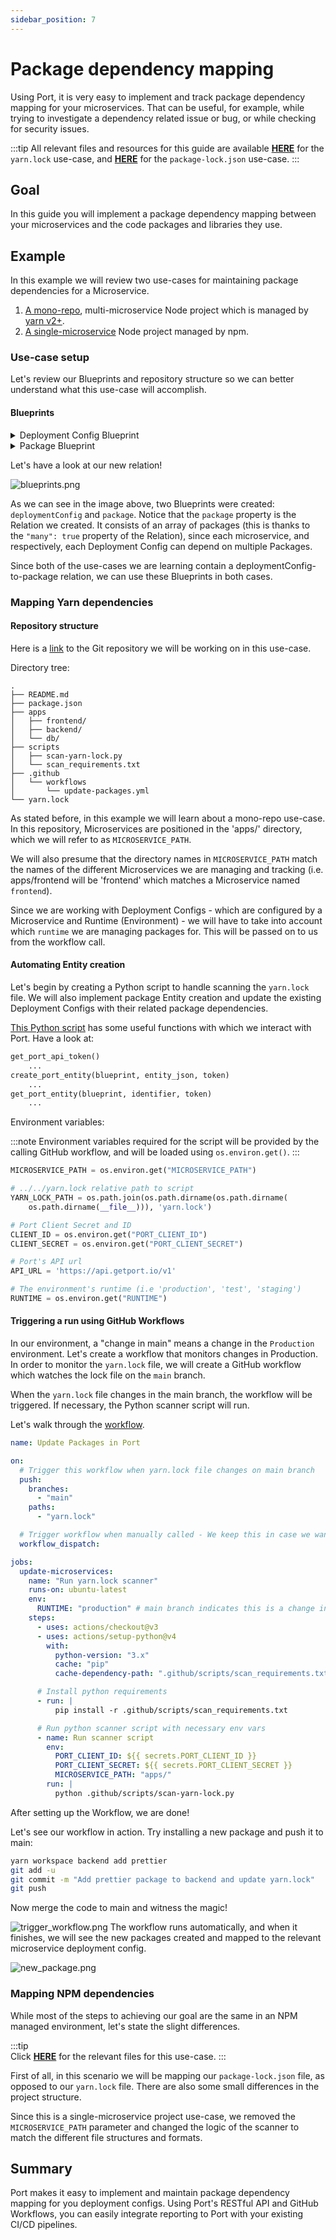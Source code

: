 ```yaml
---
sidebar_position: 7
---
```


# Package dependency mapping

Using Port, it is very easy to implement and track package dependency mapping for your microservices. That can be useful, for example, while trying to investigate a dependency related issue or bug, or while checking for security issues.

:::tip
All relevant files and resources for this guide are available [**HERE**](https://github.com/port-labs/demo-node-project) for the `yarn.lock` use-case, and [**HERE**](https://github.com/port-labs/demo-node-poject-npm) for the `package-lock.json` use-case.
:::

## Goal

In this guide you will implement a package dependency mapping between your microservices and the code packages and libraries they use.

## Example

In this example we will review two use-cases for maintaining package dependencies for a Microservice.

1. [A mono-repo](#mapping-yarn-dependencies), multi-microservice Node project which is managed by [yarn v2+](https://yarnpkg.com/getting-started).
2. [A single-microservice](#mapping-npm-dependencies) Node project managed by npm.

### Use-case setup

Let's review our Blueprints and repository structure so we can better understand what this use-case will accomplish.

#### Blueprints

<details>
<summary>Deployment Config Blueprint</summary>

Please notice the `relations` section at the bottom of the Blueprint

```json showLineNumbers
{
  "identifier": "deploymentConfig",
  "title": "Deployment Config",
  "icon": "Service",
  "schema": {
    "properties": {
      "locked": {
        "type": "boolean",
        "title": "Locked",
        "default": false,
        "description": "Are deployments currently allowed for this configuration",
        "icon": "Lock"
      },
      "deploymentName": {
        "type": "string",
        "title": "Deployment Name"
      }
    },
    "required": []
  },
  "mirrorProperties": {},
  "relations": {
    "package": {
      "title": "Package",
      "target": "package",
      "required": false,
      "many": true
    }
  }
}
```

</details>

<details>
<summary>Package Blueprint</summary>

```json showLineNumbers
{
  "identifier": "package",
  "title": "Package",
  "icon": "Package",
  "schema": {
    "properties": {
      "version": {
        "title": "Version",
        "type": "string"
      },
      "inHouse": {
        "title": "In-House?",
        "type": "boolean"
      }
    },
    "required": ["version"]
  },
  "mirrorProperties": {},
  "relations": {}
}
```

</details>

Let's have a look at our new relation!

![blueprints.png](../../static/img/complete-use-cases/microservice-dependency/blueprints.png)

<!-- For more information about Deployment Config and it's uses, click here (link to SDLC complete use case). -->

As we can see in the image above, two Blueprints were created: `deploymentConfig` and `package`. Notice that the `package` property is the Relation we created. It consists of an array of packages (this is thanks to the `"many": true` property of the Relation), since each microservice, and respectively, each Deployment Config can depend on multiple Packages.

Since both of the use-cases we are learning contain a deploymentConfig-to-package relation, we can use these Blueprints in both cases.

### Mapping Yarn dependencies

#### Repository structure

Here is a [link](https://github.com/port-labs/demo-node-project) to the Git repository we will be working on in this use-case.

Directory tree:

```showLineNumbers
.
├── README.md
├── package.json
├── apps
│   ├── frontend/
│   ├── backend/
│   └── db/
├── scripts
│   ├── scan-yarn-lock.py
│   └── scan_requirements.txt
├── .github
│   └── workflows
│       └── update-packages.yml
└── yarn.lock
```

As stated before, in this example we will learn about a mono-repo use-case. In this repository, Microservices are positioned in the 'apps/' directory, which we will refer to as `MICROSERVICE_PATH`.

We will also presume that the directory names in `MICROSERVICE_PATH` match the names of the different Microservices we are managing and tracking (i.e. apps/frontend will be 'frontend' which matches a Microservice named `frontend`).

Since we are working with Deployment Configs - which are configured by a Microservice and Runtime (Environment) - we will have to take into account which `runtime` we are managing packages for. This will be passed on to us from the workflow call.

#### Automating Entity creation

Let's begin by creating a Python script to handle scanning the `yarn.lock` file. We will also implement package Entity creation and update the existing Deployment Configs with their related package dependencies.

[This Python script](https://github.com/port-labs/demo-node-project/blob/main/.github/scripts/scan-yarn-lock.py) has some useful functions with which we interact with Port.
Have a look at:

```python
get_port_api_token()
    ...
create_port_entity(blueprint, entity_json, token)
    ...
get_port_entity(blueprint, identifier, token)
    ...
```

Environment variables:

:::note
Environment variables required for the script will be provided by the calling GitHub workflow, and will be loaded using `os.environ.get()`.
:::

```python showLineNumbers
MICROSERVICE_PATH = os.environ.get("MICROSERVICE_PATH")

# ../../yarn.lock relative path to script
YARN_LOCK_PATH = os.path.join(os.path.dirname(os.path.dirname(
    os.path.dirname(__file__))), 'yarn.lock')

# Port Client Secret and ID
CLIENT_ID = os.environ.get("PORT_CLIENT_ID")
CLIENT_SECRET = os.environ.get("PORT_CLIENT_SECRET")

# Port's API url
API_URL = 'https://api.getport.io/v1'

# The environment's runtime (i.e 'production', 'test', 'staging')
RUNTIME = os.environ.get("RUNTIME")

```

#### Triggering a run using GitHub Workflows

In our environment, a "change in main" means a change in the `Production` environment. Let's create a workflow that monitors changes in Production.
In order to monitor the `yarn.lock` file, we will create a GitHub workflow which watches the lock file on the `main` branch.

When the `yarn.lock` file changes in the main branch, the workflow will be triggered. If necessary, the Python scanner script will run.

Let's walk through the [workflow](https://github.com/port-labs/demo-node-project/blob/main/.github/workflows/update-packages.yml).

```yaml showLineNumbers
name: Update Packages in Port

on:
  # Trigger this workflow when yarn.lock file changes on main branch
  push:
    branches:
      - "main"
    paths:
      - "yarn.lock"

  # Trigger workflow when manually called - We keep this in case we want to manually re-sync packages with Port for some reason
  workflow_dispatch:

jobs:
  update-microservices:
    name: "Run yarn.lock scanner"
    runs-on: ubuntu-latest
    env:
      RUNTIME: "production" # main branch indicates this is a change in production environment.
    steps:
      - uses: actions/checkout@v3
      - uses: actions/setup-python@v4
        with:
          python-version: "3.x"
          cache: "pip"
          cache-dependency-path: ".github/scripts/scan_requirements.txt"

      # Install python requirements
      - run: |
          pip install -r .github/scripts/scan_requirements.txt

      # Run python scanner script with necessary env vars
      - name: Run scanner script
        env:
          PORT_CLIENT_ID: ${{ secrets.PORT_CLIENT_ID }}
          PORT_CLIENT_SECRET: ${{ secrets.PORT_CLIENT_SECRET }}
          MICROSERVICE_PATH: "apps/"
        run: |
          python .github/scripts/scan-yarn-lock.py
```

After setting up the Workflow, we are done!

Let's see our workflow in action.
Try installing a new package and push it to main:

```bash showLineNumbers
yarn workspace backend add prettier
git add -u
git commit -m "Add prettier package to backend and update yarn.lock"
git push
```

Now merge the code to main and witness the magic!

![trigger_workflow.png](../../static/img/complete-use-cases/microservice-dependency/trigger_workflow.png)
The workflow runs automatically, and when it finishes, we will see the new packages created and mapped to the relevant microservice deployment config.

![new_package.png](../../static/img/complete-use-cases/microservice-dependency/new_package.png)

### Mapping NPM dependencies

While most of the steps to achieving our goal are the same in an NPM managed environment, let's state the slight differences.

:::tip  
Click [**HERE**](https://github.com/port-labs/demo-node-poject-npm) for the relevant files for this use-case.
:::

First of all, in this scenario we will be mapping our `package-lock.json` file, as opposed to our `yarn.lock` file. There are also some small differences in the project structure.

Since this is a single-microservice project use-case, we removed the `MICROSERVICE_PATH` parameter and changed the logic of the scanner to match the different file structures and formats.

## Summary

Port makes it easy to implement and maintain package dependency mapping for you deployment configs. Using Port's RESTful API and GitHub Workflows, you can easily integrate reporting to Port with your existing CI/CD pipelines.
